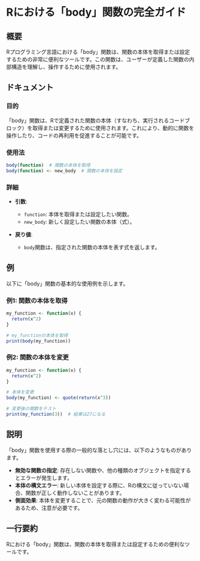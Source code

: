 <!--
Meta Description: # Rにおける「body」関数の完全ガイド ## 概要 Rプログラミング言語における「body」関数は、関数の本体を取得または設定するための非常に便利なツールです。この関数は、ユーザーが定義した関数の内部構造を理解し、操作するために使用されます。 ## ドキュメント ### 目的 「body」関数は...
Meta Keywords: body, function, my_function, 関数は, return
-->

# Rにおける「body」関数の完全ガイド

## 概要
Rプログラミング言語における「body」関数は、関数の本体を取得または設定するための非常に便利なツールです。この関数は、ユーザーが定義した関数の内部構造を理解し、操作するために使用されます。

## ドキュメント
### 目的
「body」関数は、Rで定義された関数の本体（すなわち、実行されるコードブロック）を取得または変更するために使用されます。これにより、動的に関数を操作したり、コードの再利用を促進することが可能です。

### 使用法
```R
body(function)  # 関数の本体を取得
body(function) <- new_body  # 関数の本体を設定
```

### 詳細
- **引数**:
  - `function`: 本体を取得または設定したい関数。
  - `new_body`: 新しく設定したい関数の本体（式）。
  
- **戻り値**:
  - `body`関数は、指定された関数の本体を表す式を返します。

## 例
以下に「body」関数の基本的な使用例を示します。

### 例1: 関数の本体を取得
```R
my_function <- function(x) {
  return(x^2)
}

# my_functionの本体を取得
print(body(my_function))
```

### 例2: 関数の本体を変更
```R
my_function <- function(x) {
  return(x^2)
}

# 本体を変更
body(my_function) <- quote(return(x^3))

# 変更後の関数をテスト
print(my_function(3))  # 結果は27になる
```

## 説明
「body」関数を使用する際の一般的な落とし穴には、以下のようなものがあります。

- **無効な関数の指定**: 存在しない関数や、他の種類のオブジェクトを指定するとエラーが発生します。
- **本体の構文エラー**: 新しい本体を設定する際に、Rの構文に従っていない場合、関数が正しく動作しないことがあります。
- **側面効果**: 本体を変更することで、元の関数の動作が大きく変わる可能性があるため、注意が必要です。

## 一行要約
Rにおける「body」関数は、関数の本体を取得または設定するための便利なツールです。